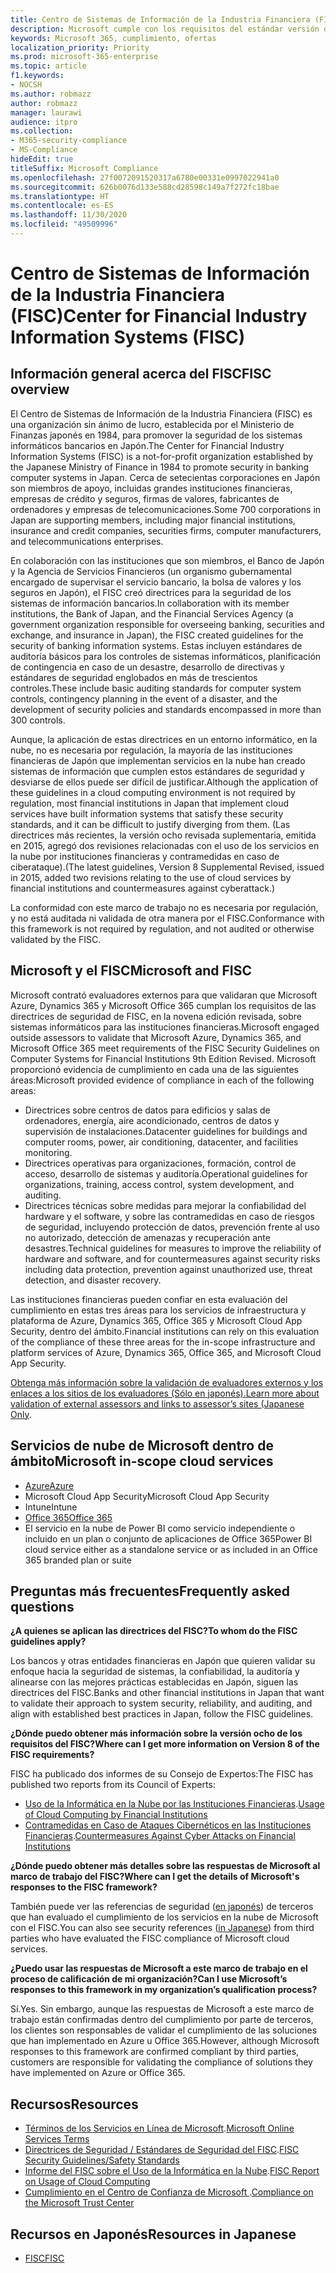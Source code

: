 ```yaml
---
title: Centro de Sistemas de Información de la Industria Financiera (FISC)
description: Microsoft cumple con los requisitos del estándar versión ocho para los Sistemas de Información de la Industria Financiera en Japón.
keywords: Microsoft 365, cumplimiento, ofertas
localization_priority: Priority
ms.prod: microsoft-365-enterprise
ms.topic: article
f1.keywords:
- NOCSH
ms.author: robmazz
author: robmazz
manager: laurawi
audience: itpro
ms.collection:
- M365-security-compliance
- MS-Compliance
hideEdit: true
titleSuffix: Microsoft Compliance
ms.openlocfilehash: 27f0072091520317a6780e00331e0997022941a0
ms.sourcegitcommit: 626b0076d133e588cd28598c149a7f272fc18bae
ms.translationtype: HT
ms.contentlocale: es-ES
ms.lasthandoff: 11/30/2020
ms.locfileid: "49509996"
---
```

# <a name="center-for-financial-industry-information-systems-fisc"></a><span data-ttu-id="611d7-104">Centro de Sistemas de Información de la Industria Financiera (FISC)</span><span class="sxs-lookup"><span data-stu-id="611d7-104">Center for Financial Industry Information Systems (FISC)</span></span>

## <a name="fisc-overview"></a><span data-ttu-id="611d7-105">Información general acerca del FISC</span><span class="sxs-lookup"><span data-stu-id="611d7-105">FISC overview</span></span>

<span data-ttu-id="611d7-106">El Centro de Sistemas de Información de la Industria Financiera (FISC) es una organización sin ánimo de lucro, establecida por el Ministerio de Finanzas japonés en 1984, para promover la seguridad de los sistemas informáticos bancarios en Japón.</span><span class="sxs-lookup"><span data-stu-id="611d7-106">The Center for Financial Industry Information Systems (FISC) is a not-for-profit organization established by the Japanese Ministry of Finance in 1984 to promote security in banking computer systems in Japan.</span></span> <span data-ttu-id="611d7-107">Cerca de setecientas corporaciones en Japón son miembros de apoyo, incluidas grandes instituciones financieras, empresas de crédito y seguros, firmas de valores, fabricantes de ordenadores y empresas de telecomunicaciones.</span><span class="sxs-lookup"><span data-stu-id="611d7-107">Some 700 corporations in Japan are supporting members, including major financial institutions, insurance and credit companies, securities firms, computer manufacturers, and telecommunications enterprises.</span></span>

<span data-ttu-id="611d7-108">En colaboración con las instituciones que son miembros, el Banco de Japón y la Agencia de Servicios Financieros (un organismo gubernamental encargado de supervisar el servicio bancario, la bolsa de valores y los seguros en Japón), el FISC creó directrices para la seguridad de los sistemas de información bancarios.</span><span class="sxs-lookup"><span data-stu-id="611d7-108">In collaboration with its member institutions, the Bank of Japan, and the Financial Services Agency (a government organization responsible for overseeing banking, securities and exchange, and insurance in Japan), the FISC created guidelines for the security of banking information systems.</span></span> <span data-ttu-id="611d7-109">Estas incluyen estándares de auditoría básicos para los controles de sistemas informáticos, planificación de contingencia en caso de un desastre, desarrollo de directivas y estándares de seguridad englobados en más de trescientos controles.</span><span class="sxs-lookup"><span data-stu-id="611d7-109">These include basic auditing standards for computer system controls, contingency planning in the event of a disaster, and the development of security policies and standards encompassed in more than 300 controls.</span></span>

<span data-ttu-id="611d7-110">Aunque, la aplicación de estas directrices en un entorno informático, en la nube, no es necesaria por regulación, la mayoría de las instituciones financieras de Japón que implementan servicios en la nube han creado sistemas de información que cumplen estos estándares de seguridad y desviarse de ellos puede ser difícil de justificar.</span><span class="sxs-lookup"><span data-stu-id="611d7-110">Although the application of these guidelines in a cloud computing environment is not required by regulation, most financial institutions in Japan that implement cloud services have built information systems that satisfy these security standards, and it can be difficult to justify diverging from them.</span></span> <span data-ttu-id="611d7-111">(Las directrices más recientes, la versión ocho revisada suplementaria, emitida en 2015, agregó dos revisiones relacionadas con el uso de los servicios en la nube por instituciones financieras y contramedidas en caso de ciberataque).</span><span class="sxs-lookup"><span data-stu-id="611d7-111">(The latest guidelines, Version 8 Supplemental Revised, issued in 2015, added two revisions relating to the use of cloud services by financial institutions and countermeasures against cyberattack.)</span></span>

<span data-ttu-id="611d7-112">La conformidad con este marco de trabajo no es necesaria por regulación, y no está auditada ni validada de otra manera por el FISC.</span><span class="sxs-lookup"><span data-stu-id="611d7-112">Conformance with this framework is not required by regulation, and not audited or otherwise validated by the FISC.</span></span>

## <a name="microsoft-and-fisc"></a><span data-ttu-id="611d7-113">Microsoft y el FISC</span><span class="sxs-lookup"><span data-stu-id="611d7-113">Microsoft and FISC</span></span>

<span data-ttu-id="611d7-114">Microsoft contrató evaluadores externos para que validaran que Microsoft Azure, Dynamics 365 y Microsoft Office 365 cumplan los requisitos de las directrices de seguridad de FISC, en la novena edición revisada, sobre sistemas informáticos para las instituciones financieras.</span><span class="sxs-lookup"><span data-stu-id="611d7-114">Microsoft engaged outside assessors to validate that Microsoft Azure, Dynamics 365, and Microsoft Office 365 meet requirements of the FISC Security Guidelines on Computer Systems for Financial Institutions 9th Edition Revised.</span></span> <span data-ttu-id="611d7-115">Microsoft proporcionó evidencia de cumplimiento en cada una de las siguientes áreas:</span><span class="sxs-lookup"><span data-stu-id="611d7-115">Microsoft provided evidence of compliance in each of the following areas:</span></span>

- <span data-ttu-id="611d7-116">Directrices sobre centros de datos para edificios y salas de ordenadores, energía, aire acondicionado, centros de datos y supervisión de instalaciones.</span><span class="sxs-lookup"><span data-stu-id="611d7-116">Datacenter guidelines for buildings and computer rooms, power, air conditioning, datacenter, and facilities monitoring.</span></span>
- <span data-ttu-id="611d7-117">Directrices operativas para organizaciones, formación, control de acceso, desarrollo de sistemas y auditoría.</span><span class="sxs-lookup"><span data-stu-id="611d7-117">Operational guidelines for organizations, training, access control, system development, and auditing.</span></span>
- <span data-ttu-id="611d7-118">Directrices técnicas sobre medidas para mejorar la confiabilidad del hardware y el software, y sobre las contramedidas en caso de riesgos de seguridad, incluyendo protección de datos, prevención frente al uso no autorizado, detección de amenazas y recuperación ante desastres.</span><span class="sxs-lookup"><span data-stu-id="611d7-118">Technical guidelines for measures to improve the reliability of hardware and software, and for countermeasures against security risks including data protection, prevention against unauthorized use, threat detection, and disaster recovery.</span></span>

<span data-ttu-id="611d7-119">Las instituciones financieras pueden confiar en esta evaluación del cumplimiento en estas tres áreas para los servicios de infraestructura y plataforma de Azure, Dynamics 365, Office 365 y Microsoft Cloud App Security, dentro del ámbito.</span><span class="sxs-lookup"><span data-stu-id="611d7-119">Financial institutions can rely on this evaluation of the compliance of these three areas for the in-scope infrastructure and platform services of Azure, Dynamics 365, Office 365, and Microsoft Cloud App Security.</span></span>

<span data-ttu-id="611d7-120">[Obtenga más información sobre la validación de evaluadores externos y los enlaces a los sitios de los evaluadores (Sólo en japonés).](https://cloudblogs.microsoft.com/industry-blog/ja-jp/financial-services/2018/05/11/fisc_v9/)</span><span class="sxs-lookup"><span data-stu-id="611d7-120">[Learn more about validation of external assessors and links to assessor’s sites (Japanese Only](https://cloudblogs.microsoft.com/industry-blog/ja-jp/financial-services/2018/05/11/fisc_v9/).</span></span>

## <a name="microsoft-in-scope-cloud-services"></a><span data-ttu-id="611d7-121">Servicios de nube de Microsoft dentro de ámbito</span><span class="sxs-lookup"><span data-stu-id="611d7-121">Microsoft in-scope cloud services</span></span>

- [<span data-ttu-id="611d7-122">Azure</span><span class="sxs-lookup"><span data-stu-id="611d7-122">Azure</span></span>](https://aka.ms/AzureCompliance)
- <span data-ttu-id="611d7-123">Microsoft Cloud App Security</span><span class="sxs-lookup"><span data-stu-id="611d7-123">Microsoft Cloud App Security</span></span>
- <span data-ttu-id="611d7-124">Intune</span><span class="sxs-lookup"><span data-stu-id="611d7-124">Intune</span></span>
- [<span data-ttu-id="611d7-125">Office 365</span><span class="sxs-lookup"><span data-stu-id="611d7-125">Office 365</span></span>](https://go.microsoft.com/fwlink/p/?LinkID=2077751)
- <span data-ttu-id="611d7-126">El servicio en la nube de Power BI como servicio independiente o incluido en un plan o conjunto de aplicaciones de Office 365</span><span class="sxs-lookup"><span data-stu-id="611d7-126">Power BI cloud service either as a standalone service or as included in an Office 365 branded plan or suite</span></span>

## <a name="frequently-asked-questions"></a><span data-ttu-id="611d7-127">Preguntas más frecuentes</span><span class="sxs-lookup"><span data-stu-id="611d7-127">Frequently asked questions</span></span>

<span data-ttu-id="611d7-128">**¿A quienes se aplican las directrices del FISC?**</span><span class="sxs-lookup"><span data-stu-id="611d7-128">**To whom do the FISC guidelines apply?**</span></span>

<span data-ttu-id="611d7-129">Los bancos y otras entidades financieras en Japón que quieren validar su enfoque hacia la seguridad de sistemas, la confiabilidad, la auditoría y alinearse con las mejores prácticas establecidas en Japón, siguen las directrices del FISC.</span><span class="sxs-lookup"><span data-stu-id="611d7-129">Banks and other financial institutions in Japan that want to validate their approach to system security, reliability, and auditing, and align with established best practices in Japan, follow the FISC guidelines.</span></span>

<span data-ttu-id="611d7-130">**¿Dónde puedo obtener más información sobre la versión ocho de los requisitos del FISC?**</span><span class="sxs-lookup"><span data-stu-id="611d7-130">**Where can I get more information on Version 8 of the FISC requirements?**</span></span>

<span data-ttu-id="611d7-131">FISC ha publicado dos informes de su Consejo de Expertos:</span><span class="sxs-lookup"><span data-stu-id="611d7-131">The FISC has published two reports from its Council of Experts:</span></span>

- <span data-ttu-id="611d7-132">[Uso de la Informática en la Nube por las Instituciones Financieras](https://aka.ms/cloud-computing-report-en).</span><span class="sxs-lookup"><span data-stu-id="611d7-132">[Usage of Cloud Computing by Financial Institutions](https://aka.ms/cloud-computing-report-en)</span></span>
- <span data-ttu-id="611d7-133">[Contramedidas en Caso de Ataques Cibernéticos en las Instituciones Financieras](https://aka.ms/cyberattack-counter).</span><span class="sxs-lookup"><span data-stu-id="611d7-133">[Countermeasures Against Cyber Attacks on Financial Institutions](https://aka.ms/cyberattack-counter)</span></span>

<span data-ttu-id="611d7-134">**¿Dónde puedo obtener más detalles sobre las respuestas de Microsoft al marco de trabajo del FISC?**</span><span class="sxs-lookup"><span data-stu-id="611d7-134">**Where can I get the details of Microsoft's responses to the FISC framework?**</span></span>

<span data-ttu-id="611d7-135">También puede ver las referencias de seguridad ([en japonés](https://aka.ms/microsoftresponsetofiscguidancejapanese)) de terceros que han evaluado el cumplimiento de los servicios en la nube de Microsoft con el FISC.</span><span class="sxs-lookup"><span data-stu-id="611d7-135">You can also see security references ([in Japanese](https://aka.ms/microsoftresponsetofiscguidancejapanese)) from third parties who have evaluated the FISC compliance of Microsoft cloud services.</span></span>

<span data-ttu-id="611d7-136">**¿Puedo usar las respuestas de Microsoft a este marco de trabajo en el proceso de calificación de mi organización?**</span><span class="sxs-lookup"><span data-stu-id="611d7-136">**Can I use Microsoft’s responses to this framework in my organization’s qualification process?**</span></span>

<span data-ttu-id="611d7-137">Sí.</span><span class="sxs-lookup"><span data-stu-id="611d7-137">Yes.</span></span> <span data-ttu-id="611d7-138">Sin embargo, aunque las respuestas de Microsoft a este marco de trabajo están confirmadas dentro del cumplimiento por parte de terceros, los clientes son responsables de validar el cumplimiento de las soluciones que han implementado en Azure u Office 365.</span><span class="sxs-lookup"><span data-stu-id="611d7-138">However, although Microsoft responses to this framework are confirmed compliant by third parties, customers are responsible for validating the compliance of solutions they have implemented on Azure or Office 365.</span></span>

## <a name="resources"></a><span data-ttu-id="611d7-139">Recursos</span><span class="sxs-lookup"><span data-stu-id="611d7-139">Resources</span></span>

- <span data-ttu-id="611d7-140">[Términos de los Servicios en Línea de Microsoft](https://aka.ms/Online-Services-Terms).</span><span class="sxs-lookup"><span data-stu-id="611d7-140">[Microsoft Online Services Terms](https://aka.ms/Online-Services-Terms)</span></span>
- <span data-ttu-id="611d7-141">[Directrices de Seguridad / Estándares de Seguridad del FISC](https://www.fisc.or.jp/english).</span><span class="sxs-lookup"><span data-stu-id="611d7-141">[FISC Security Guidelines/Safety Standards](https://www.fisc.or.jp/english)</span></span>
- <span data-ttu-id="611d7-142">[Informe del FISC sobre el Uso de la Informática en la Nube](https://aka.ms/cloud-computing-report-en).</span><span class="sxs-lookup"><span data-stu-id="611d7-142">[FISC Report on Usage of Cloud Computing](https://aka.ms/cloud-computing-report-en)</span></span>
- <span data-ttu-id="611d7-143">[Cumplimiento en el Centro de Confianza de Microsoft ](https://www.microsoft.com/trust-center/compliance/compliance-overview).</span><span class="sxs-lookup"><span data-stu-id="611d7-143">[Compliance on the Microsoft Trust Center](https://www.microsoft.com/trust-center/compliance/compliance-overview)</span></span>

## <a name="resources-in-japanese"></a><span data-ttu-id="611d7-144">Recursos en Japonés</span><span class="sxs-lookup"><span data-stu-id="611d7-144">Resources in Japanese</span></span>

- [<span data-ttu-id="611d7-145">FISC</span><span class="sxs-lookup"><span data-stu-id="611d7-145">FISC</span></span>](https://www.fisc.or.jp/)
